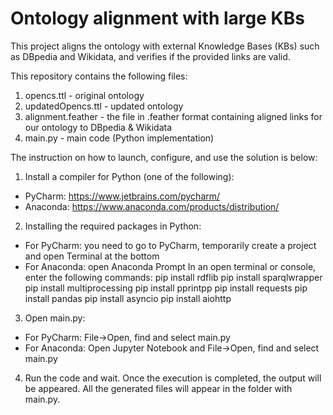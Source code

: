 # Ontology alignment with large KBs

This project aligns the ontology with external Knowledge Bases (KBs) such as DBpedia and Wikidata, and verifies if the provided links are valid. 

This repository contains the following files:
  1. opencs.ttl - original ontology
  2. updatedOpencs.ttl - updated ontology
  3. alignment.feather - the file in .feather format containing aligned links for our ontology to DBpedia & Wikidata
  4. main.py - main code (Python implementation)

The instruction on how to launch, configure, and use the solution is below:

1. Install a compiler for Python (one of the following):
- PyCharm: https://www.jetbrains.com/pycharm/
- Anaconda: https://www.anaconda.com/products/distribution/

2. Installing the required packages in Python:
- For PyCharm: you need to go to PyCharm, temporarily create a project and open Terminal at the bottom
- For Anaconda: open Anaconda Prompt
In an open terminal or console, enter the following commands:
pip install rdflib
pip install sparqlwrapper
pip install multiprocessing
pip install pprintpp
pip install requests
pip install pandas
pip install asyncio
pip install aiohttp

3. Open main.py:
- For PyCharm: File->Open, find and select main.py
- For Anaconda: Open Jupyter Notebook and File->Open, find and select main.py

4. Run the code and wait. Once the execution is completed, the output will be appeared. All the generated files will appear in the folder with main.py. 

